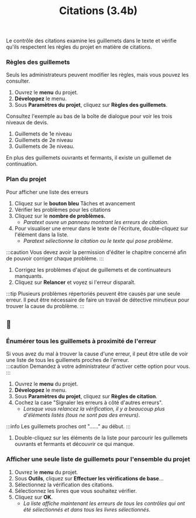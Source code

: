 ﻿---
title: Citations (3.4b)
---
Le contrôle des citations examine les guillemets dans le texte et vérifie qu'ils respectent les règles du projet en matière de citations.

### Règles des guillemets

Seuls les administrateurs peuvent modifier les règles, mais vous pouvez les consulter.

1.  Ouvrez le **menu** du projet.
1.  **Développez** le menu.
1.  Sous **Paramètres du projet**, cliquez sur **Règles des guillemets**.

Consultez l'exemple au bas de la boîte de dialogue pour voir les trois niveaux de devis.

1.  Guillemets de 1e niveau
1.  Guillemets de 2e niveau
1.  Guillemets de 3e niveau.

En plus des guillemets ouvrants et fermants, il existe un guillemet de continuation.

### Plan du projet

Pour afficher une liste des erreurs

1.  Cliquez sur le **bouton bleu** Tâches et avancement
1.  Vérifier les problèmes pour les citations
1.  Cliquez sur le **nombre de problèmes.**
     -  *Paratext ouvre un panneau montrant les erreurs de citation*.
1.  Pour visualiser une erreur dans le texte de l'écriture, double-cliquez sur l'élément dans la liste.
     -  *Paratext sélectionne la citation ou le texte qui pose problème*.

:::caution
Vous devez avoir la permission d'éditer le chapitre concerné afin de pouvoir corriger chaque problème.
:::
1.  Corrigez les problèmes d'ajout de guillemets et de continuateurs manquants.
1.  Cliquez sur **Relancer** et voyez si l'erreur disparaît.

:::tip
Plusieurs problèmes répertoriés peuvent être causés par une seule erreur. Il peut être nécessaire de faire un travail de détective minutieux pour trouver la cause du problème.
:::


## :page_facing_up:

### Énumérer tous les guillemets à proximité de l'erreur

Si vous avez du mal à trouver la cause d'une erreur, il peut être utile de voir une liste de tous les guillemets proches de l'erreur.  
:::caution
Demandez à votre administrateur d'activer cette option pour vous.
:::
1.  Ouvrez le **menu** du projet.
1.  **Développez** le menu.
1.  Sous **Paramètres du projet**, cliquez sur **Règles de citation**.
1.  Cochez la case "Signaler les erreurs à côté d'autres erreurs".  
     -  *Lorsque vous relancez la vérification, il y a beaucoup plus d'éléments listés (tous ne sont pas des erreurs)*.

:::info
Les guillemets proches ont "……" au début.
:::
1.  Double-cliquez sur les éléments de la liste pour parcourir les guillemets ouvrants et fermants et découvrir ce qui manque.

### Afficher une seule liste de guillemets pour l'ensemble du projet

1.  Ouvrez le **menu** du projet.
1.  Sous **Outils**, cliquez sur **Effectuer les vérifications de base**…
1.  Sélectionnez la vérification des citations.
1.  Sélectionnez les livres que vous souhaitez vérifier.
1.  Cliquez sur **OK**.
     -  *La liste affiche maintenant les erreurs de tous les contrôles qui ont été sélectionnés et dans tous les livres sélectionnés*.

